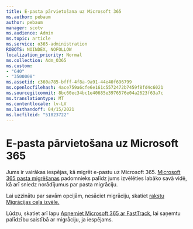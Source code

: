 ```yaml
---
title: E-pasta pārvietošana uz Microsoft 365
ms.author: pebaum
author: pebaum
manager: scotv
ms.audience: Admin
ms.topic: article
ms.service: o365-administration
ROBOTS: NOINDEX, NOFOLLOW
localization_priority: Normal
ms.collection: Adm_O365
ms.custom:
- "640"
- "3500008"
ms.assetid: c360a785-bfff-4f8a-9a91-44e40f696799
ms.openlocfilehash: 4ace759a6cfe6e161c5572472b7459f8fd4c6021
ms.sourcegitcommit: 8bc60ec34bc1e40685e3976576e04a2623f63a7c
ms.translationtype: MT
ms.contentlocale: lv-LV
ms.lasthandoff: 04/15/2021
ms.locfileid: "51823722"
---
```

# <a name="move-email-to-microsoft-365"></a>E-pasta pārvietošana uz Microsoft 365

Jums ir vairākas iespējas, kā migrēt e-pastu uz Microsoft 365. [Microsoft 365 pasta migrēšanas](https://aka.ms/alchemyinsight-mailmigrationadvisor) padomnieks palīdz jums izvēlēties labāko savā vidē, kā arī sniedz norādījumus par pasta migrāciju.
  
Lai uzzinātu par savām opcijām, nesāciet migrāciju, skatiet [rakstu Migrācijas ceļa izvēle.](https://docs.microsoft.com/Exchange/mailbox-migration/decide-on-a-migration-path)

Lūdzu, skatiet arī lapu [Apņemiet Microsoft 365 ar FastTrack,](https://www.microsoft.com/fasttrack/microsoft-365/office-365) lai saņemtu palīdzību saistībā ar migrāciju, ja iespējams.
  